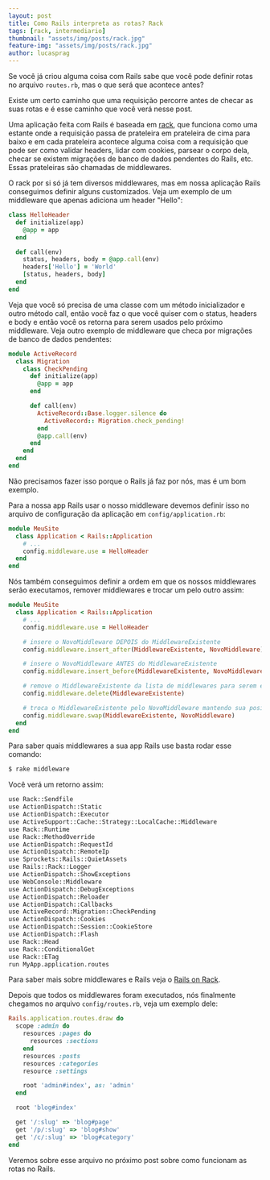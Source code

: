 ```yaml
---
layout: post
title: Como Rails interpreta as rotas? Rack
tags: [rack, intermediario]
thumbnail: "assets/img/posts/rack.jpg"
feature-img: "assets/img/posts/rack.jpg"
author: lucasprag
---
```


Se você já criou alguma coisa com Rails sabe que você pode definir rotas no arquivo `routes.rb`, mas o que será que acontece antes?

Existe um certo caminho que uma requisição percorre antes de checar as suas rotas e é esse caminho que você verá nesse post.

Uma aplicação feita com Rails é baseada em [rack](https://rack.github.io/), que funciona como uma estante onde a requisição passa de prateleira em prateleira de cima para baixo e em cada prateleira acontece alguma coisa com a requisição que pode ser como validar headers, lidar com cookies, parsear o corpo dela, checar se existem migrações de banco de dados pendentes do Rails, etc. Essas prateleiras são chamadas de middlewares.

O rack por si só já tem diversos middlewares, mas em nossa aplicação Rails conseguimos definir alguns customizados. Veja um exemplo de um middleware que apenas adiciona um header "Hello":

```ruby
class HelloHeader
  def initialize(app)
    @app = app
  end

  def call(env)
    status, headers, body = @app.call(env)
    headers['Hello'] = 'World'
    [status, headers, body]
  end
end
```

Veja que você só precisa de uma classe com um método inicializador e outro método call, então você faz o que você quiser com o status, headers e body e então você os retorna para serem usados pelo próximo middleware. Veja outro exemplo de middleware que checa por migrações de banco de dados pendentes:

```ruby
module ActiveRecord
  class Migration
    class CheckPending
      def initialize(app)
        @app = app
      end

      def call(env)
        ActiveRecord::Base.logger.silence do
          ActiveRecord:: Migration.check_pending!
        end
        @app.call(env)
      end
    end
  end
end
```

Não precisamos fazer isso porque o Rails já faz por nós, mas é um bom exemplo.

Para a nossa app Rails usar o nosso middleware devemos definir isso no arquivo de configuração da aplicação em `config/application.rb`:

```ruby
module MeuSite
  class Application < Rails::Application
    # ...
    config.middleware.use = HelloHeader
  end
end
```

Nós também conseguimos definir a ordem em que os nossos middlewares serão executamos, remover middlewares e trocar um pelo outro assim:

```ruby
module MeuSite
  class Application < Rails::Application
    # ...
    config.middleware.use = HelloHeader

    # insere o NovoMiddleware DEPOIS do MiddlewareExistente
    config.middleware.insert_after(MiddlewareExistente, NovoMiddleware)

    # insere o NovoMiddleware ANTES do MiddlewareExistente
    config.middleware.insert_before(MiddlewareExistente, NovoMiddleware)

    # remove o MiddlewareExistente da lista de middlewares para serem executados
    config.middleware.delete(MiddlewareExistente)

    # troca o MiddlewareExistente pelo NovoMiddleware mantendo sua posição na lista
    config.middleware.swap(MiddlewareExistente, NovoMiddleware)
  end
end
```

Para saber quais middlewares a sua app Rails use basta rodar esse comando:

```bash
$ rake middleware
```

Você verá um retorno assim:

```bash
use Rack::Sendfile
use ActionDispatch::Static
use ActionDispatch::Executor
use ActiveSupport::Cache::Strategy::LocalCache::Middleware
use Rack::Runtime
use Rack::MethodOverride
use ActionDispatch::RequestId
use ActionDispatch::RemoteIp
use Sprockets::Rails::QuietAssets
use Rails::Rack::Logger
use ActionDispatch::ShowExceptions
use WebConsole::Middleware
use ActionDispatch::DebugExceptions
use ActionDispatch::Reloader
use ActionDispatch::Callbacks
use ActiveRecord::Migration::CheckPending
use ActionDispatch::Cookies
use ActionDispatch::Session::CookieStore
use ActionDispatch::Flash
use Rack::Head
use Rack::ConditionalGet
use Rack::ETag
run MyApp.application.routes
```


Para saber mais sobre middlewares e Rails veja o [Rails on Rack](http://guides.rubyonrails.org/rails_on_rack.html).

Depois que todos os middlewares foram executados, nós finalmente chegamos no arquivo `config/routes.rb`, veja um exemplo dele:

```ruby
Rails.application.routes.draw do
  scope :admin do
    resources :pages do
      resources :sections
    end
    resources :posts
    resources :categories
    resource :settings

    root 'admin#index', as: 'admin'
  end

  root 'blog#index'

  get '/:slug' => 'blog#page'
  get '/p/:slug' => 'blog#show'
  get '/c/:slug' => 'blog#category'
end
```

Veremos sobre esse arquivo no próximo post sobre como funcionam as rotas no Rails.
